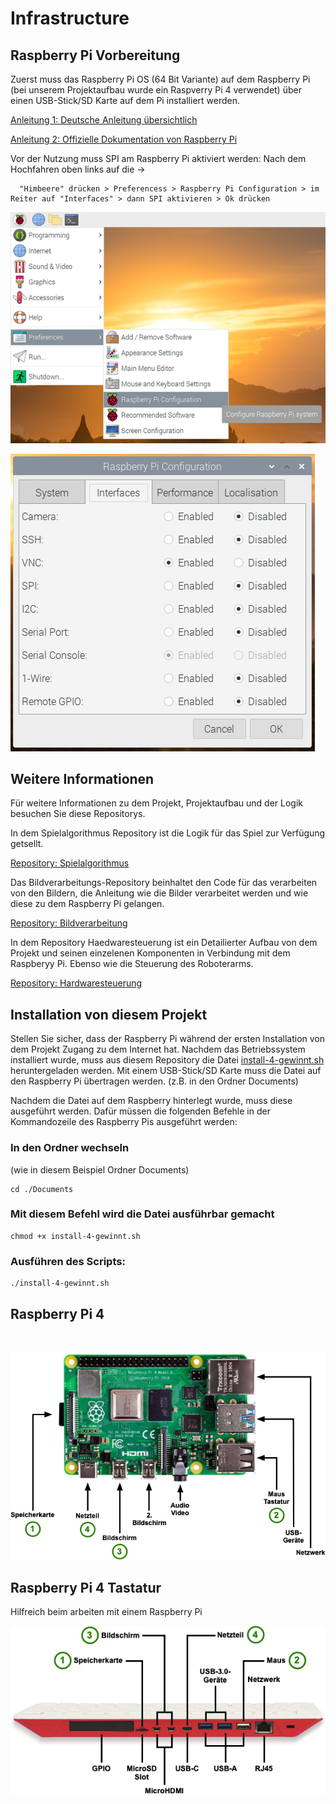 # Infrastructure
## Raspberry Pi Vorbereitung

Zuerst muss das Raspberry Pi OS (64 Bit Variante) auf dem Raspberry Pi (bei unserem Projektaufbau wurde ein Raspverry Pi 4 verwendet) über einen USB-Stick/SD Karte auf dem Pi installiert werden. 

[Anleitung 1: Deutsche Anleitung übersichtlich](https://www.elektronik-kompendium.de/sites/raspberry-pi/1905261.htm)

[Anleitung 2: Offizielle Dokumentation von Raspberry Pi](https://www.raspberrypi.com/documentation/computers/getting-started.html#installing-the-operating-system)

Vor der Nutzung muss SPI am Raspberry Pi aktiviert werden:
Nach dem Hochfahren oben links auf die ->
```
  "Himbeere" drücken > Preferencess > Raspberry Pi Configuration > im Reiter auf "Interfaces" > dann SPI aktivieren > Ok drücken
```

![Pref](/Pictures/pi-configuration-menu2.png)

![Interfaces](/Pictures/pi-configuration-interfaces.png)
## Weitere Informationen

Für weitere Informationen zu dem Projekt, Projektaufbau und der Logik besuchen Sie diese Repositorys.

In dem Spielalgorithmus Repository ist die Logik für das Spiel zur Verfügung getsellt. 

[Repository: Spielalgorithmus](https://github.com/WS22-Robotik-4-Gewinnt/Spielalgorithmus)

Das Bildverarbeitungs-Repository beinhaltet den Code für das verarbeiten von den Bildern, die Anleitung wie die Bilder verarbeitet werden und wie diese zu dem Raspberry Pi gelangen.

[Repository: Bildverarbeitung](https://github.com/WS22-Robotik-4-Gewinnt/Bildverarbeitung)

In dem Repository Haedwaresteuerung ist ein Detailierter Aufbau von dem Projekt und seinen einzelenen Komponenten in Verbindung mit dem Raspberyy Pi. Ebenso wie die Steuerung des Roboterarms. 

[Repository: Hardwaresteuerung](https://github.com/WS22-Robotik-4-Gewinnt/Hardwaresteuerung)




## Installation von diesem Projekt
Stellen Sie sicher, dass der Raspberry Pi während der ersten Installation von dem Projekt Zugang zu dem Internet hat. 
Nachdem das Betriebssystem installiert wurde, muss aus diesem Repository die Datei [install-4-gewinnt.sh](/install-4-gewinnt.sh) heruntergeladen werden. Mit einem USB-Stick/SD Karte muss die Datei auf den Raspberry Pi übertragen werden. (z.B. in den Ordner Documents)

Nachdem die Datei auf dem Raspberry hinterlegt wurde, muss diese ausgeführt werden. Dafür müssen die folgenden Befehle in der Kommandozeile des Raspberry Pis ausgeführt werden:

### In den Ordner wechseln
(wie in diesem Beispiel Ordner Documents)
```
cd ./Documents
```

### Mit diesem Befehl wird die Datei ausführbar gemacht
```
chmod +x install-4-gewinnt.sh
```
### Ausführen des Scripts:
```
./install-4-gewinnt.sh
```
## Raspberry Pi 4
<br>

![Raspberry Pi 4](/Pictures/Raspberry_Pi.png)

## Raspberry Pi 4 Tastatur
Hilfreich beim arbeiten mit einem Raspberry Pi
<br>

![Raspberry Pi 4 Tastatur](/Pictures/Raspberry_pi_tastatur.png)
